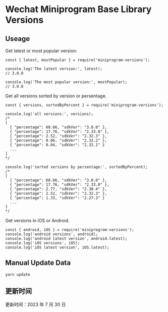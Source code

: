 
# Wechat Miniprogram Base Library Versions

## Useage

Get latest or most popular version:

```;
const { latest, mostPopular } = require('miniprogram-versions');

console.log('The latest version:', latest);
// 3.0.0

console.log('The most popular version:', mostPopular);
// 3.0.0

```

Get all versions sorted by version or persentage.

```
const { versions, sortedByPercent } = require('miniprogram-versions');

console.log('all versions:', versions);
/*
[
  { "percentage": 68.66, "sdkVer": "3.0.0" },
  { "percentage": 17.76, "sdkVer": "2.33.0" },
  { "percentage": 2.52, "sdkVer": "2.32.3" },
  { "percentage": 0.06, "sdkVer": "2.32.2" },
  { "percentage": 0.04, "sdkVer": "2.32.1" }
  ...
]
*/

console.log('sorted versions by persentage:', sortedByPercent);
/*
[
  { "percentage": 68.66, "sdkVer": "3.0.0" },
  { "percentage": 17.76, "sdkVer": "2.33.0" },
  { "percentage": 2.77, "sdkVer": "2.30.4" },
  { "percentage": 2.52, "sdkVer": "2.32.3" },
  { "percentage": 1.33, "sdkVer": "2.27.3" }
  ...
]
*/
```

Get versions in iOS or Android.

```
const { android, iOS } = require('miniprogram-versions');
console.log('android versions', android);
console.log('android latest version', android.latest);
console.log('iOS versions', iOS);
console.log('iOS latest version', iOS.latest);
```

## Manual Update Data

```
yarn update
```

## 更新时间

更新时间：2023 年 7 月 30 日
